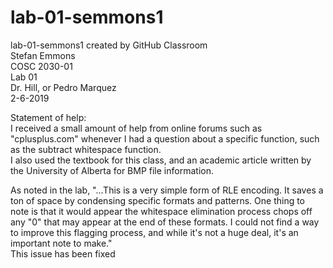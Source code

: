 # lab-01-semmons1
lab-01-semmons1 created by GitHub Classroom <br />
Stefan Emmons <br />
COSC 2030-01 <br />
Lab 01 <br />
Dr. Hill, or Pedro Marquez <br />
2-6-2019 <br />

Statement of help: <br />
I received a small amount of help from online forums such as "cplusplus.com" whenever I had a question about a specific function, such as the subtract whitespace function. <br />
I also used the textbook for this class, and an academic article written by the University of Alberta for BMP file information. <br /> 

As noted in the lab, "...This is a very simple form of RLE encoding. It saves a ton of space by condensing specific formats and patterns. One thing to note is that it would appear the whitespace elimination process chops off
any "0" that may appear at the end of these formats. I could not find a way to improve this flagging process, and while it's not a huge deal, it's an important note to make."<br /> 
This issue has been fixed
